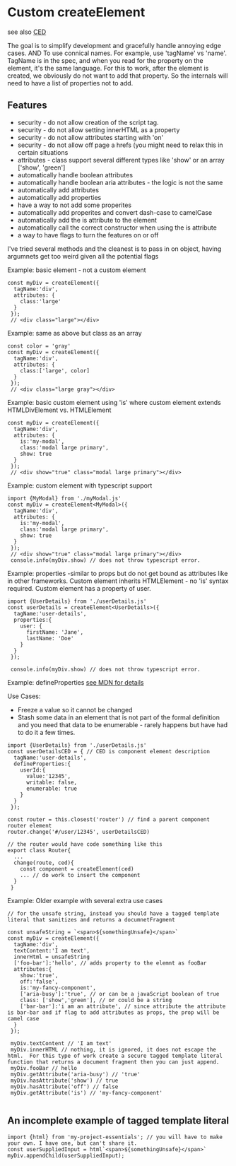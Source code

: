 # Custom createElement

see also [CED](customElementDefinition.md)

The goal is to simplify development and gracefully handle annoying edge cases.
AND
To use connical names.  For example, use 'tagName' vs 'name'. TagName is in the spec, and when you read for the property on the element, it's the same language.
For this to work, after the element is created, we obviously do not want to add that property. So the internals will need to have a list of properties not to add.

## Features

* security - do not allow creation of the script tag.
* security - do not allow setting innerHTML as a property
* security - do not allow attributes starting with 'on'
* security - do not allow off page a hrefs (you might need to relax this in certain situations 
* attributes - class support several different types like 'show' or an array ['show', 'green']
* automatically handle boolean attributes
* automatically handle boolean aria attributes - the logic is not the same
* automatically add attributes
* automatically add properties
* have a way to not add some properites
* automatically add properites and convert dash-case to camelCase
* automatically add the is attribute to the element 
* automatically call the correct constructor when using the is attribute
* a way to have flags to turn the features on or off

I've tried several methods and the cleanest is to pass in on object, having argumnets get too weird given all the potential flags

Example: basic element - not a custom element
```
const myDiv = createElement({
  tagName:'div',
  attributes: {
    class:'large'
  }
 });
 // <div class="large"></div>
```

Example: same as above but class as an array
```
const color = 'gray'
const myDiv = createElement({
  tagName:'div',
  attributes: {
    class:['large', color]
  }
 });
 // <div class="large gray"></div>
```

Example: basic custom element using 'is' where custom element extends HTMLDivElement vs. HTMLElement
```
const myDiv = createElement({
  tagName:'div',
  attributes: {
    is:'my-modal',
    class:'modal large primary',
    show: true
  }
 });
 // <div show="true" class="modal large primary"></div>
```

Example: custom element with typescript support
```
import {MyModal} from './myModal.js'
const myDiv = createElement<MyModal>({
  tagName:'div',
  attributes: {
    is:'my-modal',
    class:'modal large primary',
    show: true
  }
 });
 // <div show="true" class="modal large primary"></div>
 console.info(myDiv.show) // does not throw typescript error.
```

Example: properties -similar to props but do not get bound as attributes like in other frameworks. 
Custom element inherits HTMLElement - no 'is' syntax required.
Custom element has a property of user.
```
import {UserDetails} from './userDetails.js'
const userDetails = createElement<UserDetails>({
  tagName:'user-details',
  properties:{
    user: {
      firstName: 'Jane',
      lastName: 'Doe'
    }
  }
 });

 console.info(myDiv.show) // does not throw typescript error.
```

Example: defineProperties 
[see MDN for details](https://developer.mozilla.org/en-US/docs/Web/JavaScript/Reference/Global_Objects/Object/defineProperties)

Use Cases:
  * Freeze a value so it cannot be changed
  * Stash some data in an element that is not part of the formal definition and you need that data to be enumerable - rarely happens but have had to do it a few times.
```
import {UserDetails} from './userDetails.js'
const userDetailsCED = { // CED is component element description
  tagName:'user-details',
  defineProperties:{
    userId:{
      value:'12345',
      writable: false,
      enumerable: true
    }
  }
 });

const router = this.closest('router') // find a parent component router element
router.change('#/user/12345', userDetailsCED)

// the router would have code something like this
export class Router{
  ...
  change(route, ced){
    const component = createElement(ced)
    ... // do work to insert the component
  }
 }
```

Example: Older example with several extra use cases

```
// for the unsafe string, instead you should have a tagged template literal that sanitizes and returns a documnetFragment

const unsafeString = `<span>${somethingUnsafe}</span>`
const myDiv = createElement({
  tagName:'div',
  textContent:'I am text',
  innerHtml = unsafeString
  ['foo-bar']:'hello', // adds property to the elemnt as fooBar
  attributes:{
    show:'true',
    off:'false',
    is:'my-fancy-component',
    ['aria-busy']:'true', // or can be a javaScript boolean of true
    class: ['show','green'], // or could be a string
    ['bar-bar']:'i am an attribute', // since attribute the attribute is bar-bar and if flag to add attributes as props, the prop will be camel case
  }
 });
 
 myDiv.textContent // 'I am text'
 myDiv.innerHTML // nothing, it is ignored, it does not escape the html.  For this type of work create a secure tagged template literal function that returns a document fragment then you can just append.
 myDiv.fooBar // hello
 myDiv.getAttribute('aria-busy') // 'true'
 myDiv.hasAttribute('show') // true
 myDiv.hasAttribute('off') // false
 myDiv.getAttribute('is') // 'my-fancy-component'
 
```

## An incomplete example of tagged template literal
```
import {html} from 'my-project-essentials'; // you will have to make your own. I have one, but can't share it.
const userSuppliedInput = html`<span>${somethingUnsafe}</span>`
myDiv.appendChild(userSuppliedInput);

```
